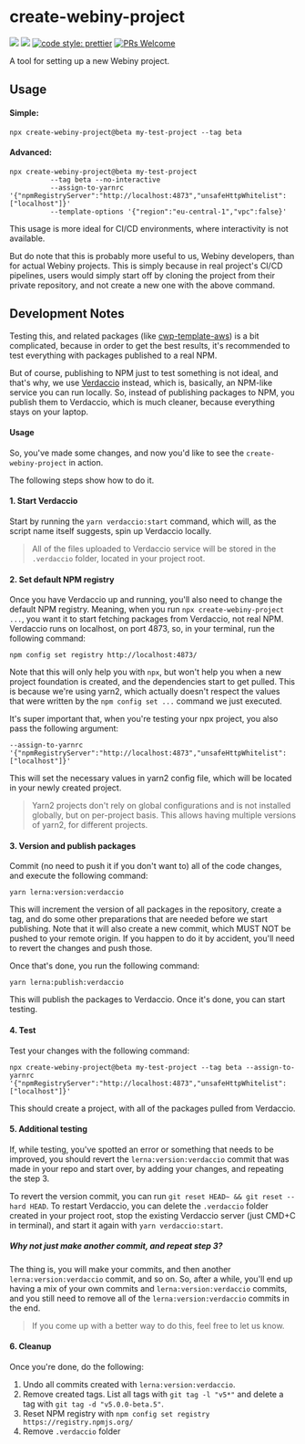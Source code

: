 # create-webiny-project
[![](https://img.shields.io/npm/dw/create-webiny-project.svg)](https://www.npmjs.com/package/create-webiny-project) 
[![](https://img.shields.io/npm/v/create-webiny-project.svg)](https://www.npmjs.com/package/create-webiny-project)
[![code style: prettier](https://img.shields.io/badge/code_style-prettier-ff69b4.svg?style=flat-square)](https://github.com/prettier/prettier)
[![PRs Welcome](https://img.shields.io/badge/PRs-welcome-brightgreen.svg?style=flat-square)](http://makeapullrequest.com)

A tool for setting up a new Webiny project.
   
## Usage

#### Simple:

```
npx create-webiny-project@beta my-test-project --tag beta
```

#### Advanced:
```
npx create-webiny-project@beta my-test-project
          --tag beta --no-interactive
          --assign-to-yarnrc '{"npmRegistryServer":"http://localhost:4873","unsafeHttpWhitelist":["localhost"]}'
          --template-options '{"region":"eu-central-1","vpc":false}'
```

This usage is more ideal for CI/CD environments, where interactivity is not available.
 
But do note that this is probably more useful to us, Webiny developers, than for actual Webiny projects. This is simply because in real project's CI/CD pipelines, users would simply start off by cloning the project from their private repository, and not create a new one with the above command.
 
## Development Notes

Testing this, and related packages (like [cwp-template-aws](./../cwp-template-aws)) is a bit complicated, because in order to get the best results, it's recommended to test everything with packages published to a real NPM. 

But of course, publishing to NPM just to test something is not ideal, and that's why, we use [Verdaccio](https://verdaccio.org/) instead, which is, basically, an NPM-like service you can run locally. So, instead of publishing packages to NPM, you publish them to Verdaccio, which is much cleaner, because everything stays on your laptop.

#### Usage

So, you've made some changes, and now you'd like to see the `create-webiny-project` in action.

The following steps show how to do it.


#### 1. Start Verdaccio
Start by running the `yarn verdaccio:start` command, which will, as the script name itself suggests, spin up Verdaccio locally. 

> All of the files uploaded to Verdaccio service will be stored in the `.verdaccio` folder, located in your project root. 

#### 2. Set default NPM registry
Once you have Verdaccio up and running, you'll also need to change the default NPM registry. Meaning, when you run `npx create-webiny-project ...`, you want it to start fetching packages from Verdaccio, not real NPM. Verdaccio runs on localhost, on port 4873, so, in your terminal, run the following command:

```
npm config set registry http://localhost:4873/
```

Note that this will only help you with `npx`, but won't help you when a new project foundation is created, and the dependencies start to get pulled. This is because we're using yarn2, which actually doesn't respect the values that were written by the `npm config set ...` command we just executed.

It's super important that, when you're testing your npx project, you also pass the following argument:

```
--assign-to-yarnrc '{"npmRegistryServer":"http://localhost:4873","unsafeHttpWhitelist":["localhost"]}'
```

This will set the necessary values in yarn2 config file, which will be located in your newly created project.

> Yarn2 projects don't rely on global configurations and is not installed globally, but on per-project basis. This allows having multiple versions of yarn2, for different projects.

#### 3. Version and publish packages

Commit (no need to push it if you don't want to) all of the code changes, and execute the following command:

```
yarn lerna:version:verdaccio
``` 

This will increment the version of all packages in the repository, create a tag, and do some other preparations that are needed before we start publishing. Note that it will also create a new commit, which MUST NOT be pushed to your remote origin. If you happen to do it by accident, you'll need to revert the changes and push those.

Once that's done, you run the following command:

```
yarn lerna:publish:verdaccio
```   

This will publish the packages to Verdaccio. Once it's done, you can start testing.

#### 4. Test

Test your changes with the following command:

```
npx create-webiny-project@beta my-test-project --tag beta --assign-to-yarnrc '{"npmRegistryServer":"http://localhost:4873","unsafeHttpWhitelist":["localhost"]}'
```

This should create a project, with all of the packages pulled from Verdaccio.


#### 5. Additional testing

If, while testing, you've spotted an error or something that needs to be improved, you should revert the `lerna:version:verdaccio` commit that was made in your repo and start over, by adding your changes, and repeating the step 3.

To revert the version commit, you can run `git reset HEAD~ && git reset --hard HEAD`.
To restart Verdaccio, you can delete the `.verdaccio` folder created in your project root, stop the existing Verdaccio server (just CMD+C in terminal), and start it again with `yarn verdaccio:start`.

##### Why not just make another commit, and repeat step 3?
The thing is, you will make your commits, and then another `lerna:version:verdaccio` commit, and so on. So, after a while, you'll end up having a mix of your own commits and `lerna:version:verdaccio` commits, and you still need to remove all of the `lerna:version:verdaccio` commits in the end. 

> If you come up with a better way to do this, feel free to let us know.

#### 6. Cleanup

Once you're done, do the following:

1. Undo all commits created with `lerna:version:verdaccio`.
2. Remove created tags. List all tags with `git tag -l "v5*"` and delete a tag with `git tag -d "v5.0.0-beta.5"`.
3. Reset NPM registry with `npm config set registry https://registry.npmjs.org/`
4. Remove `.verdaccio` folder 
